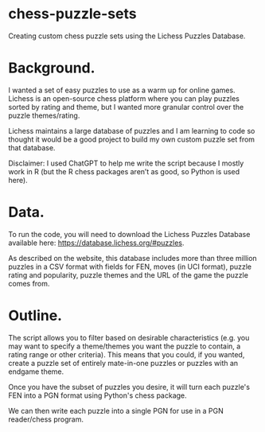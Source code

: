 # chess-puzzle-sets
Creating custom chess puzzle sets using the Lichess Puzzles Database.

# Background.

I wanted a set of easy puzzles to use as a warm up for online games. Lichess is an open-source chess platform where you can play puzzles sorted by rating and theme, but I wanted more granular control over the puzzle themes/rating.

Lichess maintains a large database of puzzles and I am learning to code so thought it would be a good project to build my own custom puzzle set from that database.

Disclaimer: I used ChatGPT to help me write the script because I mostly work in R (but the R chess packages aren’t as good, so Python is used here).

# Data.

To run the code, you will need to download the Lichess Puzzles Database available here: https://database.lichess.org/#puzzles.

As described on the website, this database includes more than three million puzzles in a CSV format with fields for FEN, moves (in UCI format), puzzle rating and popularity, puzzle themes and the URL of the game the puzzle comes from.

# Outline.

The script allows you to filter based on desirable characteristics (e.g. you may want to specify a theme/themes you want the puzzle to contain, a rating range or other criteria). This means that you could, if you wanted, create a puzzle set of entirely mate-in-one puzzles or puzzles with an endgame theme.

Once you have the subset of puzzles you desire, it will turn each puzzle's FEN into a PGN format using Python's chess package.

We can then write each puzzle into a single PGN for use in a PGN reader/chess program.


